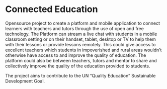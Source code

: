 # Connected Education
Opensource project to create a platform and mobile application to connect learners with teachers and tutors through the use of open and free technology. The Platform can stream a live chat with students in a mobile classroom setting or on their handset, tablet, desktop or TV to help them with their lessons or provide lessons remotely. This could give access to excellent teachers which students in impoverished and rural areas wouldn’t otherwise have access to and improve the quality of education. The platform could also be between teachers, tutors and mentor to share and collectively improve the quality of the education provided to students.

The project aims to contribute to the UN “Quality Education” Sustainable Development Goal.
